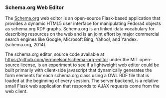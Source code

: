 ### Schema.org Web Editor
The [Schema.org](http://schema.org/) web editor is an open-source Flask-based application that provides a dynamic HTML5 user interface for manipulating Fedora4 objects as schema.org RDF graphs. Schema.org is an linked-data vocabulary for describing resources on the web and is an joint effort by major commercial search engines like Google, Microsoft Bing, Yahoo!, and Yandex. (schema.org, 2014).

The schema.org editor, source code available at <https://github.com/jermnelson/schema-org-editor> under the MIT open-source license, is an experiment to see if a lightweight web editor could be built primarily with client-side javascript that dynamically generates the form elements for each schema.org class using a OWL RDF file that is loaded at the beginning of every session. The server backend, is a relative small Flask web application that responds to AJAX requests come from the web client.
